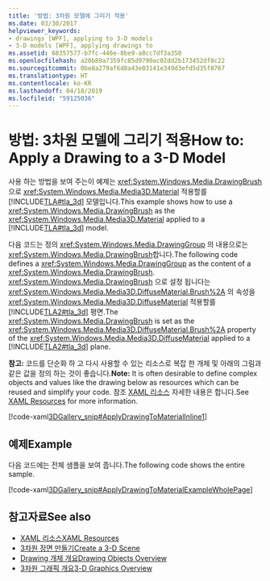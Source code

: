 ```yaml
---
title: '방법: 3차원 모델에 그리기 적용'
ms.date: 03/30/2017
helpviewer_keywords:
- drawings [WPF], applying to 3-D models
- 3-D models [WPF], applying drawings to
ms.assetid: 68357577-b7fc-446e-8be9-a8cc7df3a350
ms.openlocfilehash: a20b89a7359fc85d9790ac02dd2b173452df8c22
ms.sourcegitcommit: 0be8a279af6d8a43e03141e349d3efd5d35f8767
ms.translationtype: HT
ms.contentlocale: ko-KR
ms.lasthandoff: 04/18/2019
ms.locfileid: "59125036"
---
```

# <a name="how-to-apply-a-drawing-to-a-3-d-model"></a><span data-ttu-id="778af-102">방법: 3차원 모델에 그리기 적용</span><span class="sxs-lookup"><span data-stu-id="778af-102">How to: Apply a Drawing to a 3-D Model</span></span>
<span data-ttu-id="778af-103">사용 하는 방법을 보여 주는이 예제는 <xref:System.Windows.Media.DrawingBrush> 으로 <xref:System.Windows.Media.Media3D.Material> 적용할를 [!INCLUDE[TLA#tla_3d](../../../../includes/tlasharptla-3d-md.md)] 모델입니다.</span><span class="sxs-lookup"><span data-stu-id="778af-103">This example shows how to use a <xref:System.Windows.Media.DrawingBrush> as the <xref:System.Windows.Media.Media3D.Material> applied to a [!INCLUDE[TLA#tla_3d](../../../../includes/tlasharptla-3d-md.md)] model.</span></span>  
  
 <span data-ttu-id="778af-104">다음 코드는 정의 <xref:System.Windows.Media.DrawingGroup> 의 내용으로는 <xref:System.Windows.Media.DrawingBrush>합니다.</span><span class="sxs-lookup"><span data-stu-id="778af-104">The following code defines a <xref:System.Windows.Media.DrawingGroup> as the content of a <xref:System.Windows.Media.DrawingBrush>.</span></span>  <span data-ttu-id="778af-105"><xref:System.Windows.Media.DrawingBrush> 으로 설정 됩니다는 <xref:System.Windows.Media.Media3D.DiffuseMaterial.Brush%2A> 의 속성을 <xref:System.Windows.Media.Media3D.DiffuseMaterial> 적용할를 [!INCLUDE[TLA2#tla_3d](../../../../includes/tla2sharptla-3d-md.md)] 평면.</span><span class="sxs-lookup"><span data-stu-id="778af-105">The <xref:System.Windows.Media.DrawingBrush> is set as the <xref:System.Windows.Media.Media3D.DiffuseMaterial.Brush%2A> property of the <xref:System.Windows.Media.Media3D.DiffuseMaterial> applied to a [!INCLUDE[TLA2#tla_3d](../../../../includes/tla2sharptla-3d-md.md)] plane.</span></span>  
  
 <span data-ttu-id="778af-106">**참고:** 코드를 단순화 하 고 다시 사용할 수 있는 리소스로 복잡 한 개체 및 아래의 그림과 같은 값을 정의 하는 것이 좋습니다.</span><span class="sxs-lookup"><span data-stu-id="778af-106">**Note:** It is often desirable to define complex objects and values like the drawing below as resources which can be reused and simplify your code.</span></span> <span data-ttu-id="778af-107">참조 [XAML 리소스](../advanced/xaml-resources.md) 자세한 내용은 합니다.</span><span class="sxs-lookup"><span data-stu-id="778af-107">See [XAML Resources](../advanced/xaml-resources.md) for more information.</span></span>  
  
 [!code-xaml[3DGallery_snip#ApplyDrawingToMaterialInline1](~/samples/snippets/csharp/VS_Snippets_Wpf/3DGallery_snip/CS/ApplyDrawingToMaterialExample.xaml#applydrawingtomaterialinline1)]  
  
## <a name="example"></a><span data-ttu-id="778af-108">예제</span><span class="sxs-lookup"><span data-stu-id="778af-108">Example</span></span>  
 <span data-ttu-id="778af-109">다음 코드에는 전체 샘플을 보여 줍니다.</span><span class="sxs-lookup"><span data-stu-id="778af-109">The following code shows the entire sample.</span></span>  
  
 [!code-xaml[3DGallery_snip#ApplyDrawingToMaterialExampleWholePage](~/samples/snippets/csharp/VS_Snippets_Wpf/3DGallery_snip/CS/ApplyDrawingToMaterialExample.xaml#applydrawingtomaterialexamplewholepage)]  
  
## <a name="see-also"></a><span data-ttu-id="778af-110">참고자료</span><span class="sxs-lookup"><span data-stu-id="778af-110">See also</span></span>

- [<span data-ttu-id="778af-111">XAML 리소스</span><span class="sxs-lookup"><span data-stu-id="778af-111">XAML Resources</span></span>](../advanced/xaml-resources.md)
- [<span data-ttu-id="778af-112">3차원 장면 만들기</span><span class="sxs-lookup"><span data-stu-id="778af-112">Create a 3-D Scene</span></span>](how-to-create-a-3-d-scene.md)
- [<span data-ttu-id="778af-113">Drawing 개체 개요</span><span class="sxs-lookup"><span data-stu-id="778af-113">Drawing Objects Overview</span></span>](drawing-objects-overview.md)
- [<span data-ttu-id="778af-114">3차원 그래픽 개요</span><span class="sxs-lookup"><span data-stu-id="778af-114">3-D Graphics Overview</span></span>](3-d-graphics-overview.md)
